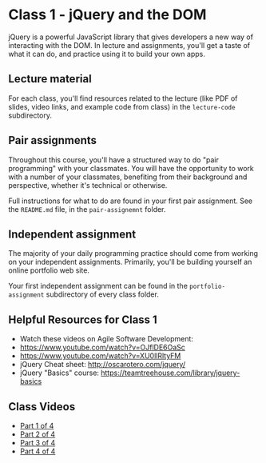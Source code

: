 # Class 1 - jQuery and the DOM

jQuery is a powerful JavaScript library that gives developers a new way of interacting with the DOM. In lecture and assignments, you'll get a taste of what it can do, and practice using it to build your own apps.

## Lecture material

For each class, you'll find resources related to the lecture (like PDF of slides, video links, and example code from class) in the `lecture-code` subdirectory.

## Pair assignments

Throughout this course, you'll have a structured way to do "pair programming" with your classmates. You will have the opportunity to work with a number of your classmates, benefiting from their background and perspective, whether it's technical or otherwise.

Full instructions for what to do are found in your first pair assignment. See the `README.md` file, in the `pair-assignemnt` folder.

## Independent assignment

The majority of your daily programming practice should come from working on your independent assignments. Primarily, you'll be building yourself an online portfolio web site.

Your first independent assignment can be found in the `portfolio-assignment` subdirectory of every class folder.

## Helpful Resources for Class 1
 - Watch these videos on Agile Software Development:
  - https://www.youtube.com/watch?v=OJflDE6OaSc  
  - https://www.youtube.com/watch?v=XU0llRltyFM
 - jQuery Cheat sheet: http://oscarotero.com/jquery/
 - jQuery "Basics" course: https://teamtreehouse.com/library/jquery-basics

## Class Videos
 - [Part 1 of 4](https://youtu.be/AbkEswm01PA)
 - [Part 2 of 4](https://youtu.be/ZCDZc0VIj4U)
 - [Part 3 of 4](https://youtu.be/mZoGW1vLhws)
 - [Part 4 of 4](https://youtu.be/40ffAGoCaTc)
